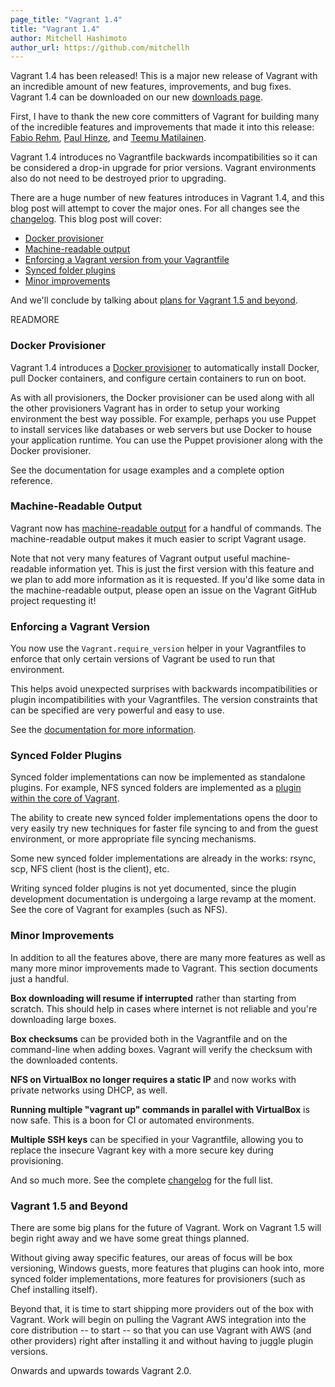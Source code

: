 ```yaml
---
page_title: "Vagrant 1.4"
title: "Vagrant 1.4"
author: Mitchell Hashimoto
author_url: https://github.com/mitchellh
---
```


Vagrant 1.4 has been released! This is a major new release of Vagrant
with an incredible amount of new features, improvements, and bug fixes.
Vagrant 1.4 can be downloaded on our new
[downloads page](/downloads.html).

First, I have to thank the new core committers of Vagrant for building
many of the incredible features and improvements that made it into this release:
[Fabio Rehm](https://github.com/fgrehm),
[Paul Hinze](https://github.com/phinze),
and [Teemu Matilainen](https://github.com/tmatilai).

Vagrant 1.4 introduces no Vagrantfile backwards incompatibilities so
it can be considered a drop-in upgrade for prior versions. Vagrant environments
also do not need to be destroyed prior to upgrading.

There are a huge number of new features introduces in Vagrant 1.4,
and this blog post will attempt to cover the major ones. For all changes
see the [changelog](https://github.com/mitchellh/vagrant/blob/v1.4.0/CHANGELOG.md).
This blog post will cover:

* [Docker provisioner](/blog/vagrant-1-4.html#docker)
* [Machine-readable output](/blog/vagrant-1-4.html#machine-readable)
* [Enforcing a Vagrant version from your Vagrantfile](/blog/vagrant-1-4.html#vagrant-version)
* [Synced folder plugins](/blog/vagrant-1-4.html#synced-folder-plugins)
* [Minor improvements](/blog/vagrant-1-4.html#minor-improvements)

And we'll conclude by talking about
[plans for Vagrant 1.5 and beyond](/blog/vagrant-1-4.html#vagrant-1-5).

READMORE

<a id="docker"></a>
### Docker Provisioner

Vagrant 1.4 introduces a [Docker provisioner](http://docs.vagrantup.com/v2/provisioning/docker.html)
to automatically install Docker, pull Docker containers, and configure
certain containers to run on boot.

As with all provisioners, the Docker provisioner can be used along with
all the other provisioners Vagrant has in order to setup your working
environment the best way possible. For example, perhaps you use Puppet to
install services like databases or web servers but use Docker to house
your application runtime. You can use the Puppet provisioner along
with the Docker provisioner.

See the documentation for usage examples and a complete option reference.

<a id="machine-readable"></a>
### Machine-Readable Output

Vagrant now has [machine-readable output](http://docs.vagrantup.com/v2/cli/machine-readable.html) for a handful of commands. The machine-readable output makes it much
easier to script Vagrant usage.

Note that not very many features of Vagrant output useful machine-readable
information yet. This is just the first version with this feature and we
plan to add more information as it is requested. If you'd like some
data in the machine-readable output, please open an issue on the
Vagrant GitHub project requesting it!

<a id="vagrant-version"></a>
### Enforcing a Vagrant Version

You now use the `Vagrant.require_version` helper in your Vagrantfiles
to enforce that only certain versions of Vagrant be used to run that
environment.

This helps avoid unexpected surprises with backwards incompatibilities
or plugin incompatibilities with your Vagrantfiles. The version
constraints that can be specified are very powerful and easy to use.

See the [documentation for more information](http://docs.vagrantup.com/v2/vagrantfile/vagrant_version.html).

<a id="synced-folder-plugins"></a>
### Synced Folder Plugins

Synced folder implementations can now be implemented as standalone
plugins. For example, NFS synced folders are implemented as a
[plugin within the core of Vagrant](https://github.com/mitchellh/vagrant/tree/master/plugins/synced_folders).

The ability to create new synced folder implementations opens the
door to very easily try new techniques for faster file syncing
to and from the guest environment, or more appropriate file syncing
mechanisms.

Some new synced folder implementations are already in the works:
rsync, scp, NFS client (host is the client), etc.

Writing synced folder plugins is not yet documented, since the plugin
development documentation is undergoing a large revamp at the moment.
See the core of Vagrant for examples (such as NFS).

<a id="minor-improvements"></a>
### Minor Improvements

In addition to all the features above, there are many more features
as well as many more minor improvements made to Vagrant. This section
documents just a handful.

**Box downloading will resume if interrupted** rather than starting
from scratch. This should help in cases where internet is not reliable
and you're downloading large boxes.

**Box checksums** can be provided both in the Vagrantfile and on the
command-line when adding boxes. Vagrant will verify the checksum with the
downloaded contents.

**NFS on VirtualBox no longer requires a static IP** and now works
with private networks using DHCP, as well.

**Running multiple "vagrant up" commands in parallel with VirtualBox**
is now safe. This is a boon for CI or automated environments.

**Multiple SSH keys** can be specified in your Vagrantfile, allowing
you to replace the insecure Vagrant key with a more secure key during
provisioning.

And so much more. See the complete
[changelog](https://github.com/mitchellh/vagrant/blob/v1.4.0/CHANGELOG.md)
for the full list.

<a id="vagrant-1-5"></a>
### Vagrant 1.5 and Beyond

There are some big plans for the future of Vagrant. Work on Vagrant 1.5
will begin right away and we have some great things planned.

Without giving away specific features, our areas of focus will be
box versioning, Windows guests, more features that plugins can hook into,
more synced folder implementations, more features for provisioners (such
as Chef installing itself).

Beyond that, it is time to start shipping more providers out of the
box with Vagrant. Work will begin on pulling the Vagrant AWS integration
into the core distribution -- to start -- so that you can use Vagrant with
AWS (and other providers) right after installing it and without having
to juggle plugin versions.

Onwards and upwards towards Vagrant 2.0.
